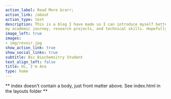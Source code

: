 ```yaml
---
action_label: Read More &rarr;
action_link: /about
action_type: text
description: This is a blog I have made so I can introduce myself better, beyond just a CV. I aim to share insights into
my academic journey, research projects, and technical skills. Hopefully, they all grow enough to be worth talking about.
image_left: true
images:
- img/revoir.jpg
show_action_link: true
show_social_links: true
subtitle: Bsc Biochemsitry Student 
text_align_left: false
title: Hi, I'm Ana 
type: home
---
```


** index doesn't contain a body, just front matter above.
See index.html in the layouts folder **
